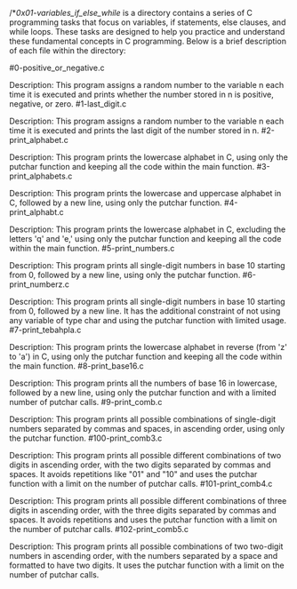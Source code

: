 /**0x01-variables_if_else_while* is a  directory contains a series of C programming tasks that focus on variables, if statements, else clauses, and while loops. These tasks are designed to help you practice and understand these fundamental concepts in C programming. Below is a brief description of each file within the directory:

#0-positive_or_negative.c

Description: This program assigns a random number to the variable n each time it is executed and prints whether the number stored in n is positive, negative, or zero.
#1-last_digit.c

Description: This program assigns a random number to the variable n each time it is executed and prints the last digit of the number stored in n.
#2-print_alphabet.c

Description: This program prints the lowercase alphabet in C, using only the putchar function and keeping all the code within the main function.
#3-print_alphabets.c

Description: This program prints the lowercase and uppercase alphabet in C, followed by a new line, using only the putchar function.
#4-print_alphabt.c

Description: This program prints the lowercase alphabet in C, excluding the letters 'q' and 'e,' using only the putchar function and keeping all the code within the main function.
#5-print_numbers.c

Description: This program prints all single-digit numbers in base 10 starting from 0, followed by a new line, using only the putchar function.
#6-print_numberz.c

Description: This program prints all single-digit numbers in base 10 starting from 0, followed by a new line. It has the additional constraint of not using any variable of type char and using the putchar function with limited usage.
#7-print_tebahpla.c

Description: This program prints the lowercase alphabet in reverse (from 'z' to 'a') in C, using only the putchar function and keeping all the code within the main function.
#8-print_base16.c

Description: This program prints all the numbers of base 16 in lowercase, followed by a new line, using only the putchar function and with a limited number of putchar calls.
#9-print_comb.c

Description: This program prints all possible combinations of single-digit numbers separated by commas and spaces, in ascending order, using only the putchar function.
#100-print_comb3.c

Description: This program prints all possible different combinations of two digits in ascending order, with the two digits separated by commas and spaces. It avoids repetitions like "01" and "10" and uses the putchar function with a limit on the number of putchar calls.
#101-print_comb4.c

Description: This program prints all possible different combinations of three digits in ascending order, with the three digits separated by commas and spaces. It avoids repetitions and uses the putchar function with a limit on the number of putchar calls.
#102-print_comb5.c

Description: This program prints all possible combinations of two two-digit numbers in ascending order, with the numbers separated by a space and formatted to have two digits. It uses the putchar function with a limit on the number of putchar calls.

